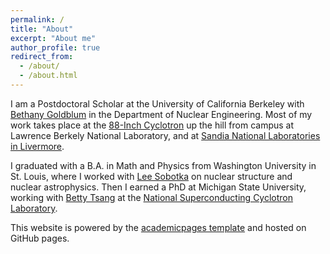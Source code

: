 ```yaml
---
permalink: /
title: "About"
excerpt: "About me"
author_profile: true
redirect_from: 
  - /about/
  - /about.html
---
```


I am a Postdoctoral Scholar at the University of California Berkeley with [Bethany Goldblum](https://appliedphysics.nuc.berkeley.edu/about/) in the Department of Nuclear Engineering. Most of my work takes place at the [88-Inch Cyclotron](http://cyclotron.lbl.gov/) up the hill from campus at Lawrence Berkely National Laboratory, and at [Sandia National Laboratories in Livermore](https://www.sandia.gov/locations/livermore_california.html). 

I graduated with a B.A. in Math and Physics from Washington University in St. Louis, where I worked with [Lee Sobotka](https://artsci.wustl.edu/faculty-staff/lee-sobotka) on nuclear structure and nuclear astrophysics. Then I earned a PhD at Michigan State University, working with [Betty Tsang](https://people.nscl.msu.edu/~tsang/) at the [National Superconducting Cyclotron Laboratory](https://www.nscl.msu.edu/). 

This website is powered by the [academicpages template](https://github.com/academicpages/academicpages.github.io) and hosted on GitHub pages.

